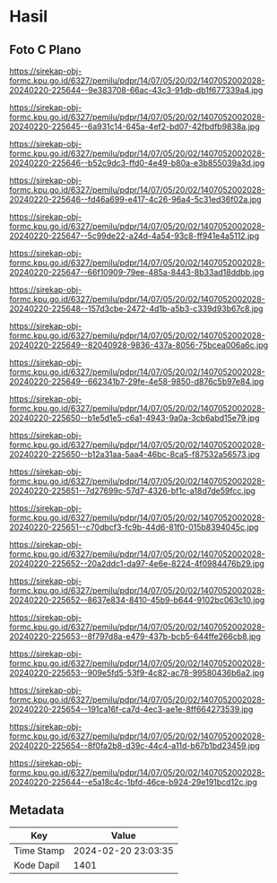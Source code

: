 # Hasil

## Foto C Plano

https://sirekap-obj-formc.kpu.go.id/6327/pemilu/pdpr/14/07/05/20/02/1407052002028-20240220-225644--9e383708-66ac-43c3-91db-db1f677339a4.jpg

https://sirekap-obj-formc.kpu.go.id/6327/pemilu/pdpr/14/07/05/20/02/1407052002028-20240220-225645--6a931c14-645a-4ef2-bd07-42fbdfb9838a.jpg

https://sirekap-obj-formc.kpu.go.id/6327/pemilu/pdpr/14/07/05/20/02/1407052002028-20240220-225646--b52c9dc3-ffd0-4e49-b80a-e3b855039a3d.jpg

https://sirekap-obj-formc.kpu.go.id/6327/pemilu/pdpr/14/07/05/20/02/1407052002028-20240220-225646--fd46a699-e417-4c26-96a4-5c31ed36f02a.jpg

https://sirekap-obj-formc.kpu.go.id/6327/pemilu/pdpr/14/07/05/20/02/1407052002028-20240220-225647--5c99de22-a24d-4a54-93c8-ff941e4a5112.jpg

https://sirekap-obj-formc.kpu.go.id/6327/pemilu/pdpr/14/07/05/20/02/1407052002028-20240220-225647--66f10909-79ee-485a-8443-8b33ad18ddbb.jpg

https://sirekap-obj-formc.kpu.go.id/6327/pemilu/pdpr/14/07/05/20/02/1407052002028-20240220-225648--157d3cbe-2472-4d1b-a5b3-c339d93b67c8.jpg

https://sirekap-obj-formc.kpu.go.id/6327/pemilu/pdpr/14/07/05/20/02/1407052002028-20240220-225649--82040928-9836-437a-8056-75bcea006a6c.jpg

https://sirekap-obj-formc.kpu.go.id/6327/pemilu/pdpr/14/07/05/20/02/1407052002028-20240220-225649--662341b7-29fe-4e58-9850-d876c5b97e84.jpg

https://sirekap-obj-formc.kpu.go.id/6327/pemilu/pdpr/14/07/05/20/02/1407052002028-20240220-225650--b1e5d1e5-c6a1-4943-9a0a-3cb6abd15e79.jpg

https://sirekap-obj-formc.kpu.go.id/6327/pemilu/pdpr/14/07/05/20/02/1407052002028-20240220-225650--b12a31aa-5aa4-46bc-8ca5-f87532a56573.jpg

https://sirekap-obj-formc.kpu.go.id/6327/pemilu/pdpr/14/07/05/20/02/1407052002028-20240220-225651--7d27699c-57d7-4326-bf1c-a18d7de59fcc.jpg

https://sirekap-obj-formc.kpu.go.id/6327/pemilu/pdpr/14/07/05/20/02/1407052002028-20240220-225651--c70dbcf3-fc9b-44d6-81f0-015b8394045c.jpg

https://sirekap-obj-formc.kpu.go.id/6327/pemilu/pdpr/14/07/05/20/02/1407052002028-20240220-225652--20a2ddc1-da97-4e6e-8224-4f0984476b29.jpg

https://sirekap-obj-formc.kpu.go.id/6327/pemilu/pdpr/14/07/05/20/02/1407052002028-20240220-225652--8637e834-8410-45b9-b644-9102bc063c10.jpg

https://sirekap-obj-formc.kpu.go.id/6327/pemilu/pdpr/14/07/05/20/02/1407052002028-20240220-225653--8f797d8a-e479-437b-bcb5-644ffe266cb8.jpg

https://sirekap-obj-formc.kpu.go.id/6327/pemilu/pdpr/14/07/05/20/02/1407052002028-20240220-225653--909e5fd5-53f9-4c82-ac78-99580436b6a2.jpg

https://sirekap-obj-formc.kpu.go.id/6327/pemilu/pdpr/14/07/05/20/02/1407052002028-20240220-225654--191ca16f-ca7d-4ec3-ae1e-8ff664273539.jpg

https://sirekap-obj-formc.kpu.go.id/6327/pemilu/pdpr/14/07/05/20/02/1407052002028-20240220-225654--8f0fa2b8-d39c-44c4-a11d-b67b1bd23459.jpg

https://sirekap-obj-formc.kpu.go.id/6327/pemilu/pdpr/14/07/05/20/02/1407052002028-20240220-225644--e5a18c4c-1bfd-46ce-b924-29e191bcd12c.jpg


## Metadata

| Key        | Value               |
| ---------- | ------------------- |
| Time Stamp | 2024-02-20 23:03:35 |
| Kode Dapil | 1401                |



